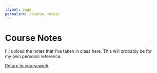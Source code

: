```yaml
---
layout: page
permalink: /course_notes/
---
```


# Course Notes

I'll upload the notes that I've taken in class here. This will probably be for my own personal reference.

[Return to coursework](https://jonscott20.github.io/course_work/)
